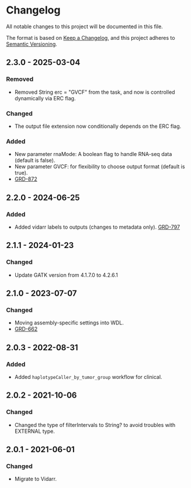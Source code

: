 # Changelog
All notable changes to this project will be documented in this file.

The format is based on [Keep a Changelog](https://keepachangelog.com/en/1.0.0/),
and this project adheres to [Semantic Versioning](https://semver.org/spec/v2.0.0.html).

## 2.3.0 - 2025-03-04
### Removed
- Removed String erc = "GVCF" from the task, and now is controlled dynamically via ERC flag.

### Changed
- The output file extension now conditionally depends on the ERC flag.

### Added
- New parameter rnaMode: A boolean flag to handle RNA-seq data (default is false).
- New parameter GVCF: for flexibility to choose output format (default is true).
- [GRD-872](https://jira.oicr.on.ca/browse/GRD-872)

## 2.2.0 - 2024-06-25
### Added
- Added vidarr labels to outputs (changes to metadata only).
[GRD-797](https://jira.oicr.on.ca/browse/GRD-797) 

## 2.1.1 - 2024-01-23
### Changed
- Update GATK version from 4.1.7.0 to 4.2.6.1

## 2.1.0 - 2023-07-07
### Changed
- Moving assembly-specific settings into WDL.
- [GRD-662](https://jira.oicr.on.ca/browse/GRD-662)

## 2.0.3 - 2022-08-31
### Added
- Added `haplotypeCaller_by_tumor_group` workflow for clinical.

## 2.0.2 - 2021-10-06
### Changed
- Changed the type of filterIntervals to String? to avoid troubles with EXTERNAL type.

## 2.0.1 - 2021-06-01
### Changed
- Migrate to Vidarr.
